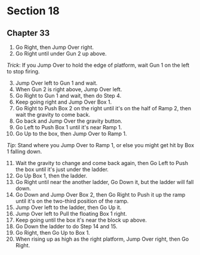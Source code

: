 # Section 18

## Chapter 33

1. Go Right, then Jump Over right.
2. Go Right until under Gun 2 up above.

_Trick_: If you Jump Over to hold the edge of platform, wait Gun 1 on the left to stop firing.

3. Jump Over left to Gun 1 and wait.
4. When Gun 2 is right above, Jump Over left.
5. Go Right to Gun 1 and wait, then do Step 4.
6. Keep going right and Jump Over Box 1.
7. Go Right to Push Box 2 on the right until it's on the half of Ramp 2, then wait the gravity to come back.
8. Go back and Jump Over the gravity button.
9. Go Left to Push Box 1 until it's near Ramp 1.
10. Go Up to the box, then Jump Over to Ramp 1.

_Tip_: Stand where you Jump Over to Ramp 1, or else you might get hit by Box 1 falling down.

11. Wait the gravity to change and come back again, then Go Left to Push the box until it's just under the ladder.
12. Go Up Box 1, then the ladder.
13. Go Right until near the another ladder, Go Down it, but the ladder will fall down.
14. Go Down and Jump Over Box 2, then Go Right to Push it up the ramp until it's on the two-third position of the ramp.
15. Jump Over left to the ladder, then Go Up it.
16. Jump Over left to Pull the floating Box 1 right.
17. Keep going until the box it's near the block up above.
18. Go Down the ladder to do Step 14 and 15.
19. Go Right, then Go Up to Box 1.
20. When rising up as high as the right platform, Jump Over right, then Go Right.
